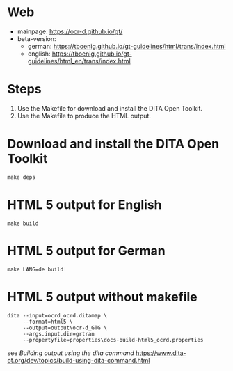 # Web

- mainpage: https://ocr-d.github.io/gt/
- beta-version: 
     -    german: https://tboenig.github.io/gt-guidelines/html/trans/index.html
     -    english: https://tboenig.github.io/gt-guidelines/html_en/trans/index.html



# Steps
1. Use the Makefile for download and install the DITA Open Toolkit.
2. Use the Makefile to produce the HTML output.<br/>


# Download and install the DITA Open Toolkit 
```
make deps
```

# HTML 5 output for English
```
make build
```

# HTML 5 output for German
```
make LANG=de build
```


# HTML 5 output without makefile
```
dita --input=ocrd_ocrd.ditamap \
     --format=html5 \
     --output=output\ocr-d_GTG \
     --args.input.dir=grtran
     --propertyfile=properties\docs-build-html5_ocrd.properties
```     
see *Building output using the dita command* https://www.dita-ot.org/dev/topics/build-using-dita-command.html     
